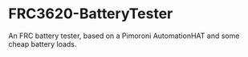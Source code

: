 FRC3620-BatteryTester
==================

An FRC battery tester, based on a Pimoroni AutomationHAT and some cheap battery loads.

